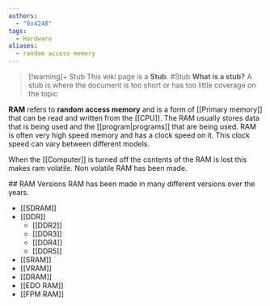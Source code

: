 ```yaml
---
authors: 
  - "0x4248"
tags:
  - Hardware
aliases:
  - random access memory
---
```

> [!warning]+ Stub
> This wiki page is a **Stub**.
> #Stub 
> **What is a stub?**
> A stub is where the document is too short or has too little coverage on the topic

**RAM** refers to **random access memory** and is a form of [[Primary memory]] that can be read and written from the [[CPU]]. The RAM usually stores data that is being used and the [[program|programs]] that are being used. RAM is often very high speed memory and has a clock speed on it. This clock speed can vary between different models.

When the [[Computer]] is turned off the contents of the RAM is lost this makes ram volatile. Non volatile RAM has been made.

## RAM Versions
RAM has been made in many different versions over the years.
- [[SDRAM]]
- [[DDR]]
  - [[DDR2]]
  - [[DDR3]]
  - [[DDR4]]
  - [[DDR5]]
- [[SRAM]]
- [[VRAM]]
- [[DRAM]]
- [[EDO RAM]]
- [[FPM RAM]]